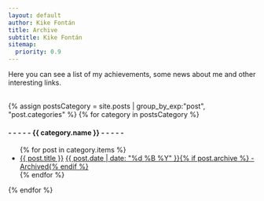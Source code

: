 ```yaml
---
layout: default
author: Kike Fontán
title: Archive
subtitle: Kike Fontán
sitemap:
  priority: 0.9
---
```

<!-- Description -->
<div id="describe-text">
	<p>Here you can see a list of my achievements, some news about me and other interesting links.</p>
</div>

<br>

<!-- Links -->
<div>
	{% assign postsCategory = site.posts | group_by_exp:"post", "post.categories" %}
	{% for category in postsCategory %}
			<!-- Category -->
			<h4 class="post-teaser__month">
				<strong>- - - - - {{ category.name }} - - - - -</strong>
			</h4>
			<!-- Posts -->
			<ul class="list-posts">
				{% for post in category.items %}
					<li class="post-teaser">
						<a href="{{ post.link }}"><span class="post-teaser__title">{{ post.title }}</span></a>
						<a href="{% if post.archive %}{{ post.archive }}{% else %}{{ post.link }}{% endif %}"><span class="post-teaser__date">{{ post.date | date: "%d %B %Y" }}{% if post.archive %} - Archived{% endif %}</span></a>
					</li>
				{% endfor %}
			</ul>
	{% endfor %}
</div>